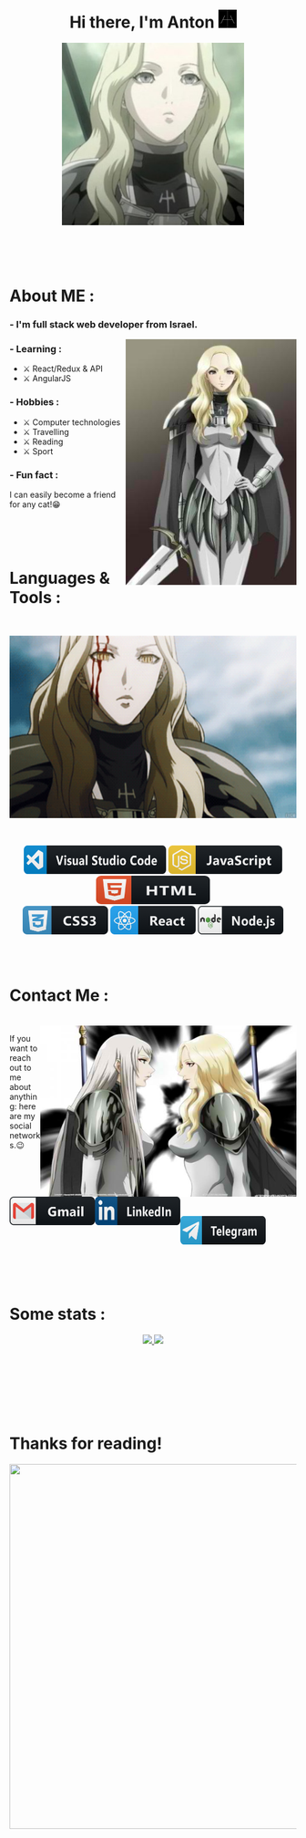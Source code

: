 <h1 align="center">Hi there, I'm Anton <img src="https://github.com/TaskForce73/TaskForce73/blob/main/testFolder/download.png" alt="Claymore" height="32" width="32" /></h1>
<p align="center"><img src="https://github.com/TaskForce73/TaskForce73/blob/main/testFolder/opening.JPG" alt="Teresa Of The Faint Smile" height="320" width="320"/></p>


</br>
</br>
</br>


# About ME :

### - I'm full stack web developer from Israel.

<img hight="200" width="300" alt="GIF" align="right" src="https://github.com/TaskForce73/TaskForce73/blob/main/testFolder/IMG_3704.JPG">

### - Learning :
- ⚔ React/Redux & API
- ⚔ AngularJS

### - Hobbies : 
- ⚔ Computer technologies
- ⚔ Travelling 
- ⚔ Reading 
- ⚔ Sport

### - Fun fact :
I can easily become a friend for any cat!😁

</br>
</br>
</br>

# Languages & Tools :
</br>
  <p align="center"><img src="https://github.com/TaskForce73/TaskForce73/blob/main/testFolder/IMG_3716.GIF" alt="Teresa animation" height="320" width="656"/></p>
  </br>
<p align="center">
<!-- For more icons please follow  https://github.com/MikeCodesDotNET/ColoredBadges -->
<img src="https://github.com/TaskForce73/TaskForce73/blob/main/testFolder/visualstudio_code%403x.png" alt="vs code" width="250" height="50">
<img src="https://github.com/TaskForce73/TaskForce73/blob/main/testFolder/js%403x.png" alt="js" width="200" height="50">
<img src="https://github.com/TaskForce73/TaskForce73/blob/main/testFolder/html%403x.png" alt="html" width="200" height="50">
</br>
<img src="https://github.com/TaskForce73/TaskForce73/blob/main/testFolder/css3%403x.png" alt="css" width="150" height="50">
<img src="https://github.com/TaskForce73/TaskForce73/blob/main/testFolder/react%403x.png" alt="react" width="150" height="50">
<img src="https://github.com/TaskForce73/TaskForce73/blob/main/testFolder/nodejs%403x.png" alt="nodeJS" width="150" height="50">
</p>


</br>
</br>


# Contact Me :

<p>
 </br>


<img height="300" width="450" align="right" alt="contact" src="https://github.com/TaskForce73/TaskForce73/blob/main/testFolder/IMG_3718.JPG"> 

If you want to reach out to me about anything:
here are my social networks.😉

<a href="mailto:antfilatov91.@gmail.com">
 <img align="left" alt="Gmail" width="150" height="50" src="https://github.com/TaskForce73/TaskForce73/blob/main/testFolder/gmail%403x.png" />
</a>
</br>
</br>
</br>
<a href="https://linkedin.com/in/antfilatov">
  <img align="left" alt="Linkedin" width="150" height="50" src="https://github.com/TaskForce73/TaskForce73/blob/main/testFolder/linkedin%403x.png" />
</a>
</br>
</br>
</br> 
<a href="https://t.me/Task_inc">
  <img align="left" alt="Telegram" width="150" height="50" src="https://github.com/TaskForce73/TaskForce73/blob/main/testFolder/telegram%403x.png" />
</a>
 </p>
 
</br>
</br>
</br>
</br>
</br>
</br>


# Some stats :


<p align="center" >  
  <a href="https://github.com/anuraghazra/github-readme-stats"> 
<img  src="https://github-readme-stats.vercel.app/api?username=TaskForce73&show_icons=true&theme=dracula"/>
  </a>
    <a href="https://github.com/anuraghazra/github-readme-stats"> 
<img  src="https://github-readme-stats.vercel.app/api/top-langs/?username=TaskForce73&layout=compact"/ height="194">
  </a>
  </p>

</br>
</br>
</br>
</br>
</br>
</br>


# Thanks for reading!

<p align="center"><img align="center" src="https://github.com/TaskForce73/TaskForce73/blob/main/testFolder/IMG_3708.JPG alt="See you" height="640" width="640"/></p>

